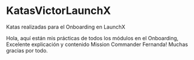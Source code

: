 # KatasVictorLaunchX
Katas realizadas para el Onboarding en LaunchX

Hola, aquí están mis prácticas de todos los módulos en el Onboarding, Excelente explicación y contenido Mission Commander Fernanda!
Muchas gracias por todo.
